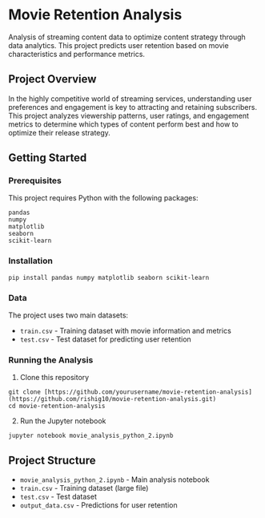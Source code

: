 # Movie Retention Analysis

Analysis of streaming content data to optimize content strategy through data analytics. This project predicts user retention based on movie characteristics and performance metrics.

## Project Overview

In the highly competitive world of streaming services, understanding user preferences and engagement is key to attracting and retaining subscribers. This project analyzes viewership patterns, user ratings, and engagement metrics to determine which types of content perform best and how to optimize their release strategy.

## Getting Started

### Prerequisites
This project requires Python with the following packages:
```
pandas
numpy
matplotlib
seaborn
scikit-learn
```

### Installation
```
pip install pandas numpy matplotlib seaborn scikit-learn
```

### Data
The project uses two main datasets:
- `train.csv` - Training dataset with movie information and metrics
- `test.csv` - Test dataset for predicting user retention

### Running the Analysis
1. Clone this repository
```
git clone [https://github.com/yourusername/movie-retention-analysis](https://github.com/rishig10/movie-retention-analysis.git)
cd movie-retention-analysis
```

2. Run the Jupyter notebook
```
jupyter notebook movie_analysis_python_2.ipynb
```

## Project Structure

- `movie_analysis_python_2.ipynb` - Main analysis notebook
- `train.csv` - Training dataset (large file)
- `test.csv` - Test dataset
- `output_data.csv` - Predictions for user retention
